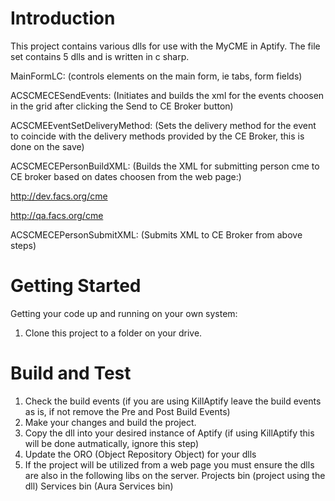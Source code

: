 # Introduction 
This project contains various dlls for use with the MyCME in Aptify.  The file set contains 5 dlls and is written in c sharp.

MainFormLC: (controls elements on the main form, ie tabs, form fields)

ACSCMECESendEvents: (Initiates and builds the xml for the events choosen in the grid after clicking the Send to CE Broker button)

ACSCMEEventSetDeliveryMethod: (Sets the delivery method for the event to coincide with the delivery methods provided by the CE Broker, this is done on the save)

ACSCMECEPersonBuildXML: (Builds the XML for submitting person cme to CE broker based on dates choosen from the web page:)

http://dev.facs.org/cme

http://qa.facs.org/cme

ACSCMECEPersonSubmitXML:  (Submits XML to CE Broker from above steps)



# Getting Started
Getting your code up and running on your own system:
1.	Clone this project to a folder on your drive.


# Build and Test
1.	Check the build events (if you are using KillAptify leave the build events as is, if not remove the Pre and Post Build Events)
2.	Make your changes and build the project.
3.	Copy the dll into your desired instance of Aptify (if using KillAptify this will be done autmatically, ignore this step)
4.  Update the ORO (Object Repository Object) for your dlls
5.  If the project will be utilized from a web page you must ensure the dlls are also in the following libs on the server.
    Projects bin (project using the dll)
    Services bin (Aura Services bin)

